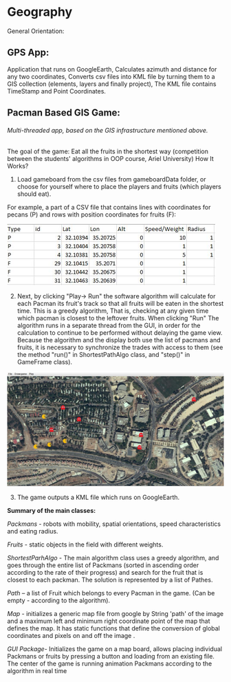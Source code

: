 # Geography

General Orientation:

## GPS App:

Application that runs on GoogleEarth, Calculates azimuth and distance for any two coordinates, Converts csv files into KML file by turning them to a GIS collection (elements, layers and finally project), The KML file contains TimeStamp and Point Coordinates.

## Pacman Based GIS Game:
###### Multi-threaded app, based on the GIS infrastructure mentioned above.
The goal of the game: Eat all the fruits in the shortest way (competition between the students' algorithms in OOP course, Ariel University)
How It Works?
1. Load gameboard from the csv files from gameboardData folder, or choose for yourself where to place the players and fruits (which players should eat).

For example, a part of a CSV file that contains lines with coordinates for pecans (P) and rows with position coordinates for fruits (F):

![csv file for example](https://github.com/chenAsaraf/Geography/blob/master/csv%20gameboard-data%20example.JPG)


2. Next, by clicking "Play-> Run" the software algorithm will calculate for each Pacman its fruit's track so that all fruits will be eaten in the shortest time.
   This is a greedy algorithm, That is, checking at any given time which pacman is closest to the leftover fruits.
   When clicking "Run" The algorithm runs in a separate thread from the GUI, in order for the calculation to continue to be performed without delaying the game view.
   Because the algorithm and the display both use the list of pacmans and fruits, it is necessary to synchronize the trades with access to them (see the method "run()" in ShortestPathAlgo class, and "step()" in GameFrame class).
   
![gameboard for example](https://github.com/chenAsaraf/Geography/blob/master/image%20board%20example.JPG)
   
   
3. The game outputs a KML file which runs on GoogleEarth.


**Summary of the main classes:**

*Packmans* - robots with mobility, spatial orientations, speed characteristics and eating radius.

*Fruits* -  static objects in the field with different weights.

*ShortestParhAlgo* - The main algorithm class uses a greedy algorithm, and goes through the entire list of Packmans (sorted in ascending order according to the rate of their progress)
and search for the fruit that is closest to each packman.
The solution is represented by a list of Pathes.

*Path* – a list of Fruit which belongs to every Pacman in the game. (Can be empty - according to the algorithm).

*Map* - initializes a generic map file from google by String 'path' of the image and a maximum left and minimum right coordinate point of the map that defines the map. 
It has static functions that define the conversion of global coordinates and pixels on and off the image .

*GUI Package*- Initializes the game on a map board, allows placing individual Packmans or fruits by pressing a button and loading from an existing file. The center of the game is running animation  Packmans according to the algorithm in real time
